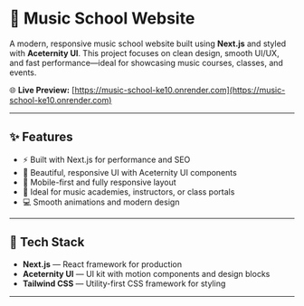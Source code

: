 # 🎵 Music School Website

A modern, responsive music school website built using **Next.js** and styled with **Aceternity UI**. This project focuses on clean design, smooth UI/UX, and fast performance—ideal for showcasing music courses, classes, and events.

🌐 **Live Preview:** [https://music-school-ke10.onrender.com](https://music-school-ke10.onrender.com)

---

## ✨ Features

- ⚡ Built with Next.js for performance and SEO
- 🎨 Beautiful, responsive UI with Aceternity UI components
- 📱 Mobile-first and fully responsive layout
- 🎼 Ideal for music academies, instructors, or class portals
- 💻 Smooth animations and modern design

---

## 🚀 Tech Stack

- **Next.js** — React framework for production
- **Aceternity UI** — UI kit with motion components and design blocks
- **Tailwind CSS** — Utility-first CSS framework for styling

---
